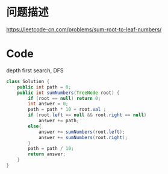 # 问题描述

https://leetcode-cn.com/problems/sum-root-to-leaf-numbers/

# Code

depth first search, DFS

```java
class Solution {
    public int path = 0;
    public int sumNumbers(TreeNode root) {
        if (root == null) return 0;
        int answer = 0;
        path = path * 10 + root.val ;
        if (root.left == null && root.right == null)
            answer += path;
        else{
            answer += sumNumbers(root.left);
            answer += sumNumbers(root.right); 
        }
        path = path / 10;
        return answer;
    }
}
```
